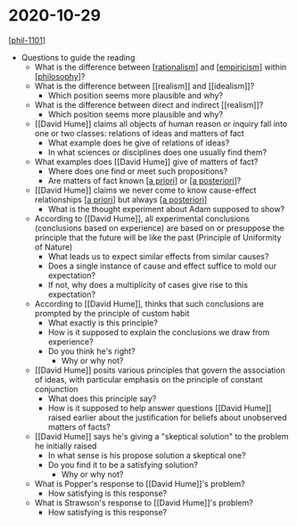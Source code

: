 # 2020-10-29

[[phil-1101]]

- Questions to guide the reading
  - What is the difference between [[rationalism]] and [[empiricism]] within [[philosophy]]?
  - What is the difference between [[realism]] and [[idealism]]?
    - Which position seems more plausible and why?
  - What is the difference between direct and indirect [[realism]]?
    - Which position seems more plausible and why?
  - [[David Hume]] claims all objects of human reason or inquiry fall into one or two classes: relations of ideas and matters of fact
    - What example does he give of relations of ideas?
    - In what sciences or disciplines does one usually find them?
  - What examples does [[David Hume]] give of matters of fact?
    - Where does one find or meet such propositions?
    - Are matters of fact known [[a priori]] or [[a posteriori]]?
  - [[David Hume]] claims we never come to know cause-effect relationships [[a priori]] but always [[a posteriori]]
    - What is the thought experiment about Adam supposed to show?
  - According to [[David Hume]], all experimental conclusions (conclusions based on experience) are based on or presuppose the principle that the future will be like the past (Principle of Uniformity of Nature)
    - What leads us to expect similar effects from similar causes?
    - Does a single instance of cause and effect suffice to mold our expectation?
    - If not, why does a multiplicity of cases give rise to this expectation?
  - According to [[David Hume]], thinks that such conclusions are prompted by the principle of custom habit
    - What exactly is this principle?
    - How is it supposed to explain the conclusions we draw from experience?
    - Do you think he's right?
      - Why or why not?
  - [[David Hume]] posits various principles that govern the association of ideas, with particular emphasis on the principle of constant conjunction
    - What does this principle say?
    - How is it supposed to help answer questions [[David Hume]] raised earlier about the justification for beliefs about unobserved matters of facts?
  - [[David Hume]] says he's giving a "skeptical solution" to the problem he initially raised
    - In what sense is his propose solution a skeptical one?
    - Do you find it to be a satisfying solution?
      - Why or why not?
  - What is Popper's response to [[David Hume]]'s problem?
    - How satisfying is this response?
  - What is Strawson's response to [[David Hume]]'s problem?
    - How satisfying is this response?

[//begin]: # "Autogenerated link references for markdown compatibility"
[phil-1101]: phil-1101 "PHIL 1101 - Intro to Philosophy: Knowledge and Reality"
[rationalism]: rationalism "Rationalism"
[empiricism]: empiricism "Empiricism"
[philosophy]: philosophy "Philosophy"
[a priori]: a-priori "A Priori"
[a posteriori]: a-posteriori "A Posteriori"
[//end]: # "Autogenerated link references"